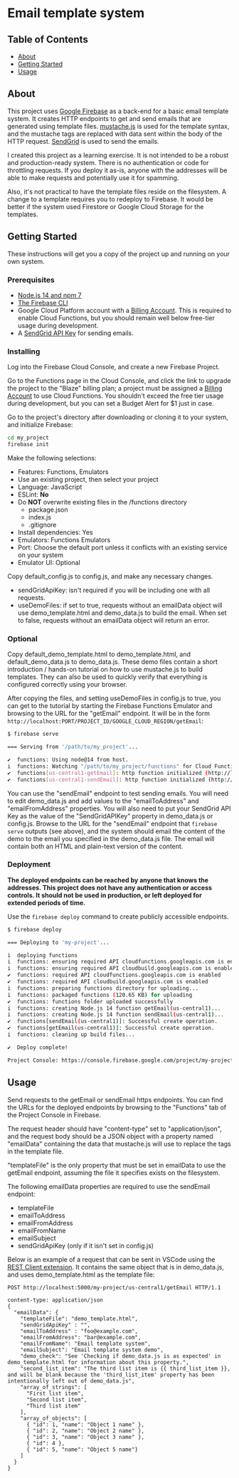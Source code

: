 # Email template system

## Table of Contents

+ [About](#about)
+ [Getting Started](#getting-started)
+ [Usage](#usage)

## About

This project uses [Google Firebase](https://firebase.google.com/) as a back-end
for a basic email template system. It creates HTTP endpoints to get and send
emails that are generated using template files. [mustache.js](https://github.com/janl/mustache.js/)
is used for the template syntax, and the mustache tags are replaced with data
sent within the body of the HTTP request. [SendGrid](https://sendgrid.com/) is
used to send the emails.

I created this project as a learning exercise. It is not intended to be a robust
and production-ready system. There is no authentication or code for throttling
requests. If you deploy it as-is, anyone with the addresses will be able to make
requests and potentially use it for spamming.

Also, it's not practical to have the template files reside on the filesystem.
A change to a template requires you to redeploy to Firebase. It would be better
if the system used Firestore or Google Cloud Storage for the templates.

## Getting Started

These instructions will get you a copy of the project up and running on your
own system.

### Prerequisites

+ [Node.js 14 and npm 7](https://docs.npmjs.com/downloading-and-installing-node-js-and-npm)
+ [The Firebase CLI](https://firebase.google.com/docs/functions/get-started)
+ Google Cloud Platform account with a [Billing Account](https://cloud.google.com/billing/docs).
  This is required to enable Cloud Functions, but you should remain well below
  free-tier usage during development.
+ A [SendGrid API Key](https://docs.sendgrid.com/ui/account-and-settings/api-keys)
  for sending emails.

### Installing

Log into the Firebase Cloud Console, and create a new Firebase Project.

Go to the Functions page in the Cloud Console, and click the link to upgrade the
project to the "Blaze" billing plan; a project must be assigned a
[Billing Account](https://cloud.google.com/billing/docs) to use Cloud Functions.
You shouldn't exceed the free tier usage during development, but you can set a
Budget Alert for $1 just in case.

Go to the project's directory after downloading or cloning it to your system,
and initialize Firebase:

```bash
cd my_project
firebase init
```

Make the following selections:

+ Features: Functions, Emulators
+ Use an existing project, then select your project
+ Language: JavaScript
+ ESLint: **No**
+ Do **NOT** overwrite existing files in the /functions directory
  + package.json
  + index.js
  + .gitignore
+ Install dependencies: Yes
+ Emulators: Functions Emulators
+ Port: Choose the default port unless it conflicts with an existing service on
  your system
+ Emulator UI: Optional

Copy default_config.js to config.js, and make any necessary changes.

+ sendGridApiKey: isn't required if you will be including one with all requests.
+ useDemoFiles: if set to true, requests without an emailData object will use
  demo_template.html and demo_data.js to build the email. When set to false,
  requests without an emailData object will return an error.

### Optional

Copy default_demo_template.html to demo_template.html, and
default_demo_data.js to demo_data.js. These demo files contain a short
introduction / hands-on tutorial on how to use mustache.js to build templates.
They can also be used to quickly verify that everything is configured correctly
using your browser.

After copying the files, and setting useDemoFiles in config.js to true,
you can get to the tutorial by starting the Firebase Functions Emulator
and browsing to the URL for the "getEmail" endpoint. It will be in the form
```http://localhost:PORT/PROJECT_ID/GOOGLE_CLOUD_REGION/getEmail```:

```bash
$ firebase serve

=== Serving from '/path/to/my_project'...

✔  functions: Using node@14 from host.
i  functions: Watching "/path/to/my_project/functions" for Cloud Functions...
✔  functions[us-central1-getEmail]: http function initialized (http://localhost:5000/my-project/us-central1/getEmail).
✔  functions[us-central1-sendEmail]: http function initialized (http://localhost:5000/my-project/us-central1/sendEmail).
```

You can use the "sendEmail" endpoint to test sending emails. You will need to
edit demo_data.js and add values to the "emailToAddress" and "emailFromAddress"
properties. You will also need to put your SendGrid API Key as the value of the
"SendGridAPIKey" property in demo_data.js or config.js. Browse to the URL for
the "sendEmail" endpoint that ```firebase serve``` outputs (see above), and the
system should email the content of the demo to the email you specified in the
demo_data.js file. The email will contain both an HTML and plain-text version of
the content.

### Deployment

**The deployed endpoints can be reached by anyone that knows the addresses.
This project does not have any authentication or access controls. It should not
be used in production, or left deployed for extended periods of time.**

Use the ```firebase deploy``` command to create publicly accessible endpoints.

```bash
$ firebase deploy

=== Deploying to 'my-project'...

i  deploying functions
i  functions: ensuring required API cloudfunctions.googleapis.com is enabled...
i  functions: ensuring required API cloudbuild.googleapis.com is enabled...
✔  functions: required API cloudfunctions.googleapis.com is enabled
✔  functions: required API cloudbuild.googleapis.com is enabled
i  functions: preparing functions directory for uploading...
i  functions: packaged functions (120.65 KB) for uploading
✔  functions: functions folder uploaded successfully
i  functions: creating Node.js 14 function getEmail(us-central1)...
i  functions: creating Node.js 14 function sendEmail(us-central1)...
✔  functions[sendEmail(us-central1)]: Successful create operation.
✔  functions[getEmail(us-central1)]: Successful create operation.
i  functions: cleaning up build files...

✔  Deploy complete!

Project Console: https://console.firebase.google.com/project/my-project/overview
```

## Usage

Send requests to the getEmail or sendEmail https endpoints. You can find the
URLs for the deployed endpoints by browsing to the "Functions" tab of the
Project Console in Firebase.

The request header should have "content-type" set to "application/json", and the
request body should be a JSON object with a property named "emailData"
containing the data that mustache.js will use to replace the tags in the
template file.

"templateFile" is the only property that must be set in emailData to use the
getEmail endpoint, assuming the file it specifies exists on the filesystem.

The following emailData properties are required to use the sendEmail endpoint:

+ templateFile
+ emailToAddress
+ emailFromAddress
+ emailFromName
+ emailSubject
+ sendGridApiKey (only if it isn't set in config.js)

Below is an example of a request that can be sent in VSCode using the
[REST Client extension](https://marketplace.visualstudio.com/items?itemName=humao.rest-client).
It contains the same object that is in demo_data.js, and uses
demo_template.html as the template file:

```http
POST http://localhost:5000/my-project/us-central1/getEmail HTTP/1.1

content-type: application/json
{
  "emailData": {
    "templateFile": "demo_template.html",
    "sendGridApiKey" : "",
    "emailToAddress" : "foo@example.com",
    "emailFromAddress": "bar@example.com",
    "emailFromName": "Email template system",
    "emailSubject": "Email template system demo",
    "demo_check": "See 'Checking if demo_data.js is as expected' in demo_template.html for information about this property.",
    "second_list_item": "The third list item is {{ third_list_item }}, and will be blank because the 'third_list_item' property has been intentionally left out of demo_data.js",
    "array_of_strings": [
      "First list item",
      "Second list item",
      "Third list item"
    ],
    "array_of_objects": [
      { "id": 1, "name": "Object 1 name" },
      { "id": 2, "name": "Object 2 name" },
      { "id": 3, "name": "Object 3 name" },
      { "id": 4 },
      { "id": 5, "name": "Object 5 name"}
    ]
  }
}
```
